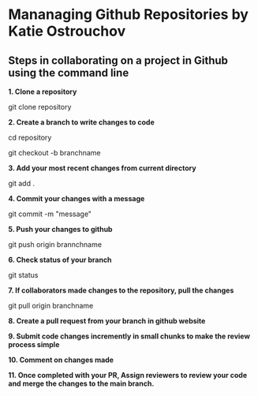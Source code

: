 <h1>Mananaging Github Repositories by Katie Ostrouchov</h1>

<h2>Steps in collaborating on a project in Github using the command line</h2>


**1. Clone a repository**

git clone repository

**2. Create a branch to write changes to code**
    
cd repository

git checkout -b branchname

**3. Add your most recent changes from current directory**

git add .

**4. Commit your changes with a message**

git commit -m "message"

**5. Push your changes to github**

git push origin brannchname

**6. Check status of your branch**

git status

**7. If collaborators made changes to the repository, pull the changes**

git pull origin branchname

**8. Create a pull request from your branch in github website**

**9. Submit code changes incremently in small chunks to make the review process simple**

**10. Comment on changes made**

**11. Once completed with your PR, Assign reviewers to review your code and merge the changes to the main branch.**